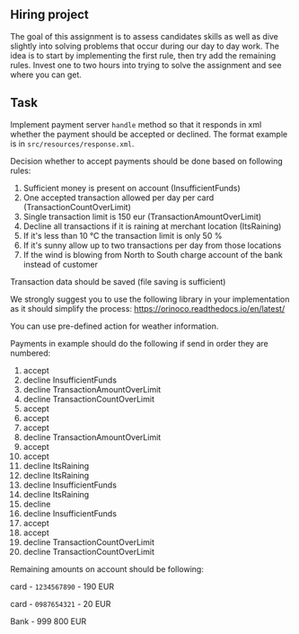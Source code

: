 ##  Hiring project

The goal  of this assignment is to assess candidates skills as well as dive slightly into solving problems that occur during our day to day work. The idea is to start by implementing the first rule, then try add the remaining rules. Invest one to two hours into trying to solve the assignment and see where you can get.


## Task
Implement payment server `handle` method so that it responds in xml whether the payment  should be accepted or  declined. The format example is in `src/resources/response.xml`.

Decision whether to accept payments should be done based on following rules:

1. Sufficient money is present on account (InsufficientFunds)
2. One accepted transaction allowed per day per card (TransactionCountOverLimit)
3. Single transaction limit is 150 eur (TransactionAmountOverLimit)
4. Decline all transactions if it is raining at merchant location (ItsRaining)
5. If it's less than  10 °C the transaction limit is only 50 %
6. If it's sunny allow up to two transactions per day from those locations
7. If the wind is blowing from North to South charge account of the bank instead of customer

Transaction data should be saved (file saving is sufficient)

We strongly suggest you to use the following library in your implementation as it should simplify the process:
https://orinoco.readthedocs.io/en/latest/

You can use pre-defined action for weather information.

Payments in example should do the following if send in order they are numbered:

1. accept
2. decline InsufficientFunds
3. decline TransactionAmountOverLimit
4. decline TransactionCountOverLimit
5. accept
6. accept
7. accept
8. decline TransactionAmountOverLimit
9. accept
10. accept
11. decline  ItsRaining
12. decline  ItsRaining
13. decline  InsufficientFunds
14. decline  ItsRaining
15. decline
16. decline InsufficientFunds
17. accept
18. accept
19. decline TransactionCountOverLimit
20. decline TransactionCountOverLimit 


Remaining amounts on account should be following:

card - `1234567890` - 190 EUR 

card - `0987654321` - 20 EUR

Bank - 999 800 EUR
